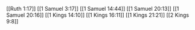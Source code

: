 [[Ruth 1:17]]
[[1 Samuel 3:17]]
[[1 Samuel 14:44]]
[[1 Samuel 20:13]]
[[1 Samuel 20:16]]
[[1 Kings 14:10]]
[[1 Kings 16:11]]
[[1 Kings 21:21]]
[[2 Kings 9:8]]
